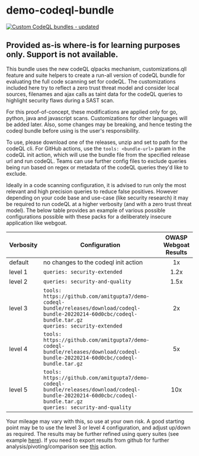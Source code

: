 # demo-codeql-bundle
[![Custom CodeQL bundles - updated](https://github.com/amitgupta7/demo-codeql-bundle/actions/workflows/build-bundle-with-qlpacks.yml/badge.svg)](https://github.com/amitgupta7/demo-codeql-bundle/actions/workflows/build-bundle-with-qlpacks.yml)
## Provided as-is where-is for learning purposes only. Support is not available. 


This bundle uses the new codeQL qlpacks mechanism, customizations.qll feature and suite helpers to create a run-all version of codeQL bundle for evaluating the full code scanning set for codeQL. The customizations included here try to reflect a zero trust threat model and consider local sources, filenames and ajax calls as taint data for the codeQL queries to highlight security flaws during a SAST scan.

For this proof-of-concept, these modifications are applied only for go, python, java and javascript scans. Customizations for other languages will be added later. Also, some changes may be breaking, and hence testing the codeql bundle before using is the user's responsibility.    

To use, please download one of the releases, unzip and set to path for the codeQL cli. For GitHub actions, use the `tools: <bundle-url>` param in the codeQL init action, which will use the bundle file from the specified release url and run codeQL. Teams can use further config files to exclude queries being run based on regex or metadata of the codeQL queries they'd like to exclude. 

Ideally in a code scanning configuration, it is advised to run only the most relevant and high precision queries to reduce false positives. However depending on your code base and use-case (like security research) it may be required to run codeQL at a higher verbosity (and with a zero trust threat model). The below table provides an example of various possible configurations possible with these packs for a deliberately insecure application like webgoat. 

| Verbosity   |      Configuration      |  OWASP Webgoat</BR> Results |
|----------|-------------|:------:|
| default |  no changes to the codeql init action | 1x |
| level 1 |    `queries: security-extended`   |   1.2x |
| level 2 |    `queries: security-and-quality`   |   1.5x |
| level 3 |    `tools: https://github.com/amitgupta7/demo-codeql-bundle/releases/download/codeql-bundle-20220214-60d0cbc/codeql-bundle.tar.gz`</br>`queries: security-extended`   |   2x |
| level 4 |    `tools: https://github.com/amitgupta7/demo-codeql-bundle/releases/download/codeql-bundle-20220214-60d0cbc/codeql-bundle.tar.gz`   |   5x |
| level 5 |    `tools: https://github.com/amitgupta7/demo-codeql-bundle/releases/download/codeql-bundle-20220214-60d0cbc/codeql-bundle.tar.gz`</br>`queries: security-and-quality`   |   10x |

Your mileage may vary with this, so use at your own risk. A good starting point may be to use the level 3 or level 4 configuration, and adjust up/down as required. The results may be further refined using query suites (see example [here](https://github.com/amitgupta7/codeql-runall-config)). If you need to export results from github for further analysis/pivoting/comparison see [this](https://github.com/amitgupta7/ghas-reports-action) action.
